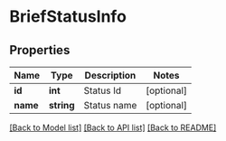 # BriefStatusInfo

## Properties
Name | Type | Description | Notes
------------ | ------------- | ------------- | -------------
**id** | **int** | Status Id | [optional] 
**name** | **string** | Status name | [optional] 

[[Back to Model list]](../README.md#documentation-for-models) [[Back to API list]](../README.md#documentation-for-api-endpoints) [[Back to README]](../README.md)

